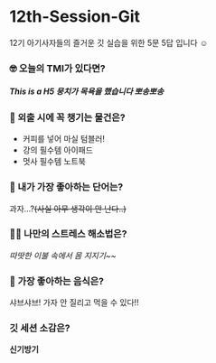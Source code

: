 # 12th-Session-Git
12기 아기사자들의 즐거운 깃 실습을 위한 5문 5답 입니다 ☺️

### 🤓 오늘의 TMI가 있다면?
##### This is a H5 뭉치가 목욕을 했습니다 뽀송뽀송

### 🎒 외출 시에 꼭 챙기는 물건은?
* 커피를 넣어 마실 텀블러!
* 강의 필수템 아이패드
* 멋사 필수템 노트북

### 🤙 내가 가장 좋아하는 단어는?
과자...?~~(사실 아무 생각이 안 난다..)~~

### 🧘‍♀️ 나만의 스트레스 해소법은?
*따땃한 이불 속에서 몸 지지기~~*

### 🍧 가장 좋아하는 음식은?
샤브샤브! 가자 안 질리고 먹을 수 있다!!

### 깃 세션 소감은?
 **신기방기**
